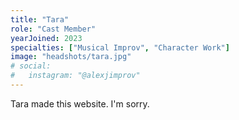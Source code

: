 ```yaml
---
title: "Tara"
role: "Cast Member"
yearJoined: 2023
specialties: ["Musical Improv", "Character Work"]
image: "headshots/tara.jpg"
# social:
#   instagram: "@alexjimprov"
---
```


Tara made this website. I'm sorry.